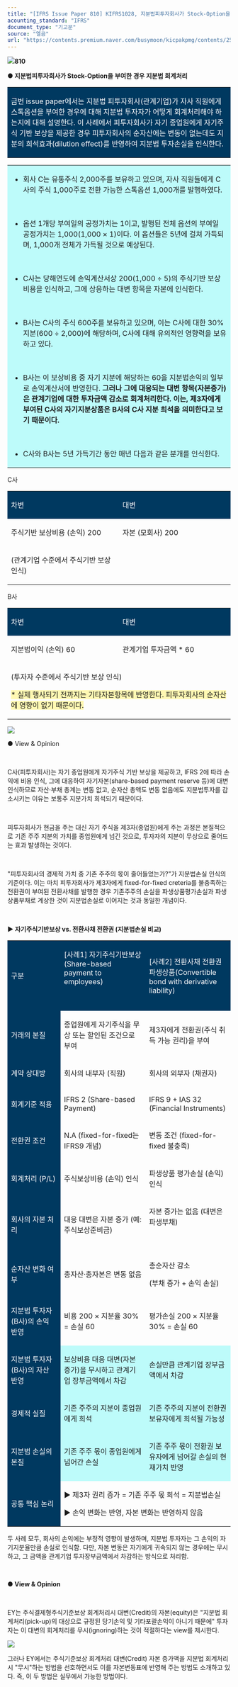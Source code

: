 ```yaml
---
title: "[IFRS Issue Paper 810] KIFRS1028, 지분법피투자회사가 Stock-Option을 부여한 경우 지분법 회계처리 ①"
acounting_standard: "IFRS"
document_type: "기고문"
source: "엘곰"
url: "https://contents.premium.naver.com/busymoon/kicpakpmg/contents/250608213617728bl"
---
```

![](https://n2.news.naver.com/l.gif?type=content)**810**

**● 지분법피투자회사가 Stock-Option을 부여한 경우 지분법 회계처리**

<table style=""><tbody><tr><td colspan="3" rowspan="1" style="width: 100.0%; height: 68.0px;  background-color: #003960;"><div><p style=""><span style="color:#ffffff;">금번 issue paper에서는 지분법 피투자회사(관계기업)가 자사 직원에게 스톡옵션을 부여한 경우에 대해 지분법 투자자가 어떻게 회계처리해야 하는지에 대해 설명한다. 이 사례에서 피투자회사가 자기 종업원에게 자기주식 기반 보상을 제공한 경우 피투자회사의 순자산에는 변동이 없는데도 지분의 희석효과(dilution effect)를 반영하여 지분법 투자손실을 인식한다.</span></p></div></td></tr></tbody></table>

<table style=""><tbody><tr><td colspan="3" rowspan="1" style="width: 100.0%; height: 129.0px;  background-color: #bdfbfa;"><div><ul><li><p style=""><span style="">회사 C는 유통주식 2,000주를 보유하고 있으며, 자사 직원들에게 C사의 주식 1,000주로 전환 가능한 스톡옵션 1,000개를 발행하였다.</span></p></li></ul><p style=""><span style="">​</span></p><ul><li><p style=""><span style="">옵션 1개당 부여일의 공정가치는 1이고, 발행된 전체 옵션의 부여일 공정가치는 1,000(1,000 × 1)이다. 이 옵션들은 5년에 걸쳐 가득되며, 1,000개 전체가 가득될 것으로 예상된다.</span></p></li></ul><p style=""><span style="">​</span></p><ul><li><p style=""><span style="">C사는 당해연도에 손익계산서상 200(1,000 ÷ 5)의 주식기반 보상비용을 인식하고, 그에 상응하는 대변 항목을 자본에 인식한다.</span></p></li></ul><p style=""><span style="">​</span></p><ul><li><p style=""><span style="">B사는 C사의 주식 600주를 보유하고 있으며, 이는 C사에 대한 30% 지분(600 ÷ 2,000)에 해당하며, C사에 대해 유의적인 영향력을 보유하고 있다.</span></p></li></ul><p style=""><span style="">​</span></p><ul><li><p style=""><span style="">B사는 이 보상비용 중 자기 지분에 해당하는 60을 지분법손익의 일부로 손익계산서에 반영한다. </span><span style=""><b>그러나 그에 대응되는 대변 항목(자본증가)은 관계기업에 대한 투자금액 감소로 회계처리한다. 이는, 제3자에게 부여된 C사의 자기지분상품은 B사의 C사 지분 희석을 의미한다고 보기 때문이다.</b></span></p></li></ul><p style=""><span style=""><b>​</b></span></p><ul><li><p style=""><span style="">C사와 B사는 5년 가득기간 동안 매년 다음과 같은 분개를 인식한다.</span></p></li></ul></div></td></tr></tbody></table>

C사

<table style=""><tbody><tr><td colspan="1" rowspan="1" style="width: 50.0%; height: 40.0px;  background-color: #003960;"><div><p style=""><span style="color:#ffffff;">차변</span></p></div></td><td colspan="1" rowspan="1" style="width: 50.0%; height: 40.0px;  background-color: #003960;"><div><p style=""><span style="color:#ffffff;">대변</span></p></div></td></tr><tr><td colspan="1" rowspan="1" style="width: 50.0%; height: 40.0px;  "><div><p style=""><span style="">주식기반 보상비용 (손익) 200</span></p></div></td><td colspan="1" rowspan="1" style="width: 50.0%; height: 40.0px;  "><div><p style=""><span style="">자본 (모회사) 200</span></p></div></td></tr><tr><td colspan="1" rowspan="1" style="width: 50.0%; height: 40.0px;  "><div><p style=""><span style="">(관계기업 수준에서 주식기반 보상 인식)</span></p></div></td><td colspan="1" rowspan="1" style="width: 50.0%; height: 40.0px;  "></td></tr></tbody></table>

B사

<table style=""><tbody><tr><td colspan="1" rowspan="1" style="width: 50.0%; height: 40.0px;  background-color: #003960;"><div><p style=""><span style="color:#ffffff;">차변</span></p></div></td><td colspan="1" rowspan="1" style="width: 50.0%; height: 40.0px;  background-color: #003960;"><div><p style=""><span style="color:#ffffff;">대변</span></p></div></td></tr><tr><td colspan="1" rowspan="1" style="width: 50.0%; height: 40.0px;  "><div><p style=""><span style="">지분법이익 (손익) 60</span></p></div></td><td colspan="1" rowspan="1" style="width: 50.0%; height: 40.0px;  "><div><p style=""><span style="">관계기업 투자금액 * 60</span></p></div></td></tr><tr><td colspan="2" rowspan="1" style="width: 100.0%; height: 40.0px;  "><div><p style=""><span style="">(투자자 수준에서 주식기반 보상 인식)</span></p></div><div><p style=""><span style="background-color:#fff8b2;">* 실제 행사되기 전까지는 기타자본항목에 반영한다. 피투자회사의 순자산에 영향이 없기 때문이다.</span></p></div></td></tr></tbody></table>

![](https://scs-phinf.pstatic.net/MjAyNTA2MDhfMTk5/MDAxNzQ5MzgzOTU3MzU0.lOCG0eJvMGquxZRwfoO1rKUIzFnd8td1vj9O-0q95VEg.p5494rokqTgc0vEcVuHghraZrvo0MGqSlnAWxbr2uWIg.PNG/image.png?type=w800)

● View & Opinion

​

C사(피투자회사)는 자기 종업원에게 자기주식 기반 보상을 제공하고, IFRS 2에 따라 손익에 비용 인식, 그에 대응하여 자기자본(share-based payment reserve 등)에 대변 인식하므로 자산·부채 총계는 변동 없고, 순자산 총액도 변동 없음에도 지분법투자를 감소시키는 이유는 보통주 지분가치 희석되기 때문이다.

​

피투자회사가 현금을 주는 대신 자기 주식을 제3자(종업원)에게 주는 과정은 본질적으로 기존 주주 지분의 가치를 종업원에게 넘긴 것으로, 투자자의 지분이 무상으로 줄어드는 효과 발생하는 것이다.

​

"피투자회사의 경제적 가치 중 기존 주주의 몫이 줄어들었는가?"가 지분법손실 인식의 기준이다. 이는 마치 피투자회사가 제3자에게 fixed-for-fixed creteria를 불충족하는 전환권이 부여된 전환사채를 발행한 경우 기존주주의 손실을 파생상품평가손실과 파생상품부채로 계상한 것이 지분법손실로 이어지는 것과 동일한 개념이다.

​

**▶ 자기주식기반보상 vs. 전환사채 전환권 (지분법손실 비교)**

<table style=""><tbody><tr><td colspan="1" rowspan="1" style="width: 23.78%; height: 40.0px;  background-color: #003960;"><div><p style=""><span style="color:#ffffff;">구분</span></p></div></td><td colspan="1" rowspan="1" style="width: 38.11%; height: 40.0px;  background-color: #003960;"><div><p style=""><span style="color:#ffffff;">[사례1] 자기주식기반보상(Share-based payment to employees)</span></p></div><div><p style=""><span style="color:#ffffff;">​</span></p></div></td><td colspan="1" rowspan="1" style="width: 38.11%; height: 40.0px;  background-color: #003960;"><div><p style=""><span style="color:#ffffff;">[사례2] 전환사채 전환권 파생상품(Convertible bond with derivative liability)</span></p></div></td></tr><tr><td colspan="1" rowspan="1" style="width: 23.78%; height: 40.0px;  background-color: #003960;"><div><p style=""><span style="color:#ffffff;">거래의 본질</span></p></div></td><td colspan="1" rowspan="1" style="width: 38.11%; height: 40.0px;  "><div><p style=""><span style="">종업원에게 자기주식을 무상 또는 할인된 조건으로 부여</span></p></div></td><td colspan="1" rowspan="1" style="width: 38.11%; height: 40.0px;  "><div><p style=""><span style="">제3자에게 전환권(주식 취득 가능 권리)을 부여</span></p></div></td></tr><tr><td colspan="1" rowspan="1" style="width: 23.78%; height: 40.0px;  background-color: #003960;"><div><p style=""><span style="color:#ffffff;">계약 상대방</span></p></div></td><td colspan="1" rowspan="1" style="width: 38.11%; height: 40.0px;  "><div><p style=""><span style="">회사의 내부자 (직원)</span></p></div></td><td colspan="1" rowspan="1" style="width: 38.11%; height: 40.0px;  "><div><p style=""><span style="">회사의 외부자 (채권자)</span></p></div></td></tr><tr><td colspan="1" rowspan="1" style="width: 23.78%; height: 40.0px;  background-color: #003960;"><div><p style=""><span style="color:#ffffff;">회계기준 적용</span></p></div></td><td colspan="1" rowspan="1" style="width: 38.11%; height: 40.0px;  "><div><p style=""><span style="">IFRS 2 (Share-based Payment)</span></p></div></td><td colspan="1" rowspan="1" style="width: 38.11%; height: 40.0px;  "><div><p style=""><span style="">IFRS 9 + IAS 32 (Financial Instruments)</span></p></div></td></tr><tr><td colspan="1" rowspan="1" style="width: 23.78%; height: 40.0px;  background-color: #003960;"><div><p style=""><span style="color:#ffffff;">전환권 조건</span></p></div></td><td colspan="1" rowspan="1" style="width: 38.11%; height: 40.0px;  "><div><p style=""><span style="">N.A (fixed-for-fixed는 IFRS9 개념)</span></p></div></td><td colspan="1" rowspan="1" style="width: 38.11%; height: 40.0px;  "><div><p style=""><span style="">변동 조건 (fixed-for-fixed 불충족)</span></p></div></td></tr><tr><td colspan="1" rowspan="1" style="width: 23.78%; height: 40.0px;  background-color: #003960;"><div><p style=""><span style="color:#ffffff;">회계처리 (P/L)</span></p></div></td><td colspan="1" rowspan="1" style="width: 38.11%; height: 40.0px;  "><div><p style=""><span style="">주식보상비용 (손익) 인식</span></p></div></td><td colspan="1" rowspan="1" style="width: 38.11%; height: 40.0px;  "><div><p style=""><span style="">파생상품 평가손실 (손익) 인식</span></p></div></td></tr><tr><td colspan="1" rowspan="1" style="width: 23.78%; height: 40.0px;  background-color: #003960;"><div><p style=""><span style="color:#ffffff;">회사의 자본 처리</span></p></div></td><td colspan="1" rowspan="1" style="width: 38.11%; height: 40.0px;  "><div><p style=""><span style="">대응 대변은 자본 증가 (예: 주식보상준비금)</span></p></div></td><td colspan="1" rowspan="1" style="width: 38.11%; height: 40.0px;  "><div><p style=""><span style="">자본 증가는 없음 (대변은 파생부채)</span></p></div><div><p style=""><span style="">​</span></p></div></td></tr><tr><td colspan="1" rowspan="1" style="width: 23.78%; height: 40.0px;  background-color: #003960;"><div><p style=""><span style="color:#ffffff;">순자산 변화 여부</span></p></div></td><td colspan="1" rowspan="1" style="width: 38.11%; height: 40.0px;  "><div><p style=""><span style="">총자산·총자본은 변동 없음</span></p></div></td><td colspan="1" rowspan="1" style="width: 38.11%; height: 40.0px;  "><div><p style=""><span style="">총순자산 감소</span></p></div><div><p style=""><span style="">(부채 증가 + 손익 손실)</span></p></div></td></tr><tr><td colspan="1" rowspan="1" style="width: 23.78%; height: 40.0px;  background-color: #003960;"><div><p style=""><span style="color:#ffffff;">지분법 투자자(B사)의 손익 반영</span></p></div></td><td colspan="1" rowspan="1" style="width: 38.11%; height: 40.0px;  "><div><p style=""><span style="">비용 200 × 지분율 30% = 손실 60</span></p></div></td><td colspan="1" rowspan="1" style="width: 38.11%; height: 40.0px;  "><div><p style=""><span style="">평가손실 200 × 지분율 30% = 손실 60</span></p></div></td></tr><tr><td colspan="1" rowspan="1" style="width: 23.78%; height: 40.0px;  background-color: #003960;"><div><p style=""><span style="color:#ffffff;">지분법 투자자(B사)의 자산 반영</span></p></div></td><td colspan="1" rowspan="1" style="width: 38.11%; height: 40.0px;  background-color: #bdfbfa;"><div><p style=""><span style="">보상비용 대응 대변(자본 증가)을 무시하고 관계기업 장부금액에서 차감</span></p></div></td><td colspan="1" rowspan="1" style="width: 38.11%; height: 40.0px;  background-color: #bdfbfa;"><div><p style=""><span style="">손실만큼 관계기업 장부금액에서 차감</span></p></div></td></tr><tr><td colspan="1" rowspan="1" style="width: 23.78%; height: 40.0px;  background-color: #003960;"><div><p style=""><span style="color:#ffffff;">경제적 실질</span></p></div></td><td colspan="1" rowspan="1" style="width: 38.11%; height: 40.0px;  background-color: #bdfbfa;"><div><p style=""><span style="">기존 주주의 지분이 종업원에게 희석</span></p></div></td><td colspan="1" rowspan="1" style="width: 38.11%; height: 40.0px;  background-color: #bdfbfa;"><div><p style=""><span style="">기존 주주의 지분이 전환권 보유자에게 희석될 가능성</span></p></div></td></tr><tr><td colspan="1" rowspan="1" style="width: 23.78%; height: 40.0px;  background-color: #003960;"><div><p style=""><span style="color:#ffffff;">지분법 손실의 본질</span></p></div></td><td colspan="1" rowspan="1" style="width: 38.11%; height: 40.0px;  background-color: #bdfbfa;"><div><p style=""><span style="">기존 주주 몫이 종업원에게 넘어간 손실</span></p></div></td><td colspan="1" rowspan="1" style="width: 38.11%; height: 40.0px;  background-color: #bdfbfa;"><div><p style=""><span style="">기존 주주 몫이 전환권 보유자에게 넘어갈 손실의 현재가치 반영</span></p></div></td></tr><tr><td colspan="1" rowspan="1" style="width: 23.78%; height: 40.0px;  background-color: #003960;"><div><p style=""><span style="color:#ffffff;">공통 핵심 논리</span></p></div></td><td colspan="2" rowspan="1" style="width: 76.22%; height: 40.0px;  "><div><p style=""><span style="">▶ 제3자 권리 증가 = 기존 주주 몫 희석 = 지분법손실</span></p></div><div><p style=""><span style="">▶ 손익 변화는 반영, 자본 변화는 반영하지 않음</span></p></div></td></tr></tbody></table>

두 사례 모두, 회사의 손익에는 부정적 영향이 발생하며, 지분법 투자자는 그 손익의 자기지분율만큼 손실로 인식함. 다만, 자본 변동은 자기에게 귀속되지 않는 경우에는 무시하고, 그 금액을 관계기업 투자장부금액에서 차감하는 방식으로 처리함.

​

**● View & Opinion**

​

EY는 주식결제형주식기준보상 회계처리시 대변(Credit)의 자본(equity)은 "지분법 회계처리(pick-up)의 대상으로 규정된 당기손익 및 기타포괄손익이 아니기 때문에" 투자자는 이 대변의 회계처리를 무시(ignoring)하는 것이 적절하다는 view를 제시한다.

![](https://scs-phinf.pstatic.net/MjAyNTA2MTBfMTQ2/MDAxNzQ5NTE2MDI1MjU0.AYrBNYMr5IZ660PNlBnitXvJfEJQUE0mcBFtuOlD29Qg.S-JQpK8SYRzudbsPY2-WvrH6IVyV8kIo4rrfKrIGwH4g.PNG/image.png?type=w800)

그러나 EY에서는 주식기준보상 회계처리 대변(Credit) 자본 증가액을 지분법 회계처리시 "무시"하는 방법을 선호하면서도 이를 자본변동표에 반영해 주는 방법도 소개하고 있다. 즉, 이 두 방법은 실무에서 가능한 방법이다.

​

​